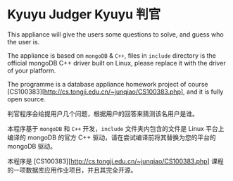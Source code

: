 Kyuyu Judger     Kyuyu 判官
===========================

This appliance will give the users some questions to solve, and guess who the user is. 

The appliance is based on `mongoDB` & `C++`, files in `include` directory is the official mongoDB C++ driver built on Linux, please replace it with the driver of your platform.

The programme is a database appliance homework project of course [CS100383][http://cs.tongji.edu.cn/~junqiao/CS100383.php], and it is fully open source.

判官程序会给提用户几个问题，根据用户的回答来猜测该名用户是谁。

本程序基于 `mongoDB` 和 `C++` 开发，`include` 文件夹内包含的文件是 Linux 平台上编译的 mongoDB 的官方 C++ 驱动，请在尝试编译前将其替换为您的平台的 mongoDB 驱动。

本程序是 [CS100383][http://cs.tongji.edu.cn/~junqiao/CS100383.php] 课程的一项数据库应用作业项目，并且其完全开源。
